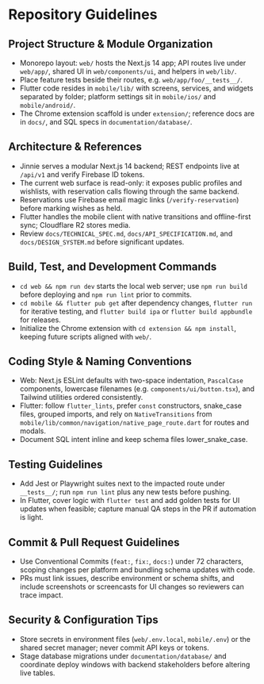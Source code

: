 # Repository Guidelines

## Project Structure & Module Organization
- Monorepo layout: `web/` hosts the Next.js 14 app; API routes live under `web/app/`, shared UI in `web/components/ui`, and helpers in `web/lib/`.
- Place feature tests beside their routes, e.g. `web/app/foo/__tests__/`.
- Flutter code resides in `mobile/lib/` with screens, services, and widgets separated by folder; platform settings sit in `mobile/ios/` and `mobile/android/`.
- The Chrome extension scaffold is under `extension/`; reference docs are in `docs/`, and SQL specs in `documentation/database/`.

## Architecture & References
- Jinnie serves a modular Next.js 14 backend; REST endpoints live at `/api/v1` and verify Firebase ID tokens.
- The current web surface is read-only: it exposes public profiles and wishlists, with reservation calls flowing through the same backend.
- Reservations use Firebase email magic links (`/verify-reservation`) before marking wishes as held.
- Flutter handles the mobile client with native transitions and offline-first sync; Cloudflare R2 stores media.
- Review `docs/TECHNICAL_SPEC.md`, `docs/API_SPECIFICATION.md`, and `docs/DESIGN_SYSTEM.md` before significant updates.

## Build, Test, and Development Commands
- `cd web && npm run dev` starts the local web server; use `npm run build` before deploying and `npm run lint` prior to commits.
- `cd mobile && flutter pub get` after dependency changes, `flutter run` for iterative testing, and `flutter build ipa` or `flutter build appbundle` for releases.
- Initialize the Chrome extension with `cd extension && npm install`, keeping future scripts aligned with `web/`.

## Coding Style & Naming Conventions
- Web: Next.js ESLint defaults with two-space indentation, `PascalCase` components, lowercase filenames (e.g. `components/ui/button.tsx`), and Tailwind utilities ordered consistently.
- Flutter: follow `flutter_lints`, prefer `const` constructors, snake_case files, grouped imports, and rely on `NativeTransitions` from `mobile/lib/common/navigation/native_page_route.dart` for routes and modals.
- Document SQL intent inline and keep schema files lower_snake_case.

## Testing Guidelines
- Add Jest or Playwright suites next to the impacted route under `__tests__/`; run `npm run lint` plus any new tests before pushing.
- In Flutter, cover logic with `flutter test` and add golden tests for UI updates when feasible; capture manual QA steps in the PR if automation is light.

## Commit & Pull Request Guidelines
- Use Conventional Commits (`feat:`, `fix:`, `docs:`) under 72 characters, scoping changes per platform and bundling schema updates with code.
- PRs must link issues, describe environment or schema shifts, and include screenshots or screencasts for UI changes so reviewers can trace impact.

## Security & Configuration Tips
- Store secrets in environment files (`web/.env.local`, `mobile/.env`) or the shared secret manager; never commit API keys or tokens.
- Stage database migrations under `documentation/database/` and coordinate deploy windows with backend stakeholders before altering live tables.
